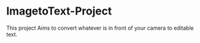 # ImagetoText-Project
This project Aims to convert whatever is in front of your camera to editable text.
